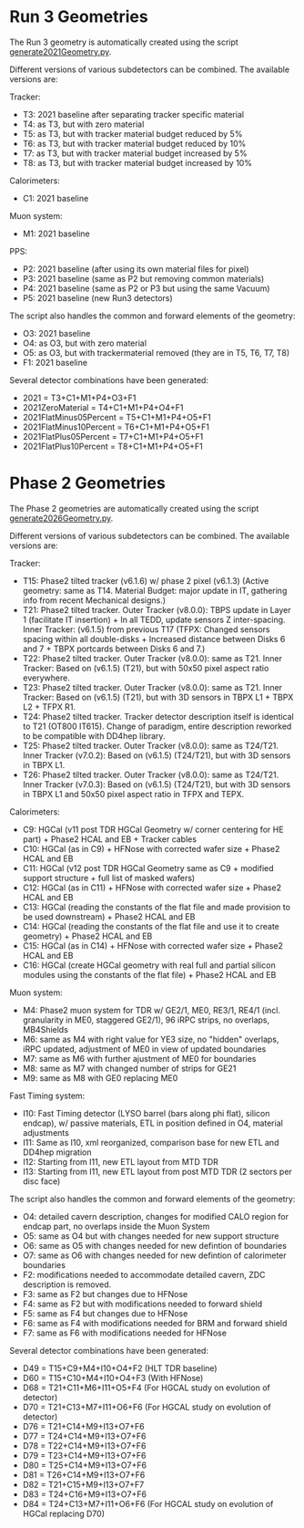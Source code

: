 # Run 3 Geometries

The Run 3 geometry is automatically created using the script [generate2021Geometry.py](./scripts/generate2021Geometry.py).

Different versions of various subdetectors can be combined. The available versions are:

Tracker:
* T3: 2021 baseline after separating tracker specific material
* T4: as T3, but with zero material
* T5: as T3, but with tracker material budget reduced by 5%
* T6: as T3, but with tracker material budget reduced by 10%
* T7: as T3, but with tracker material budget increased by 5%
* T8: as T3, but with tracker material budget increased by 10%

Calorimeters:
* C1: 2021 baseline

Muon system:
* M1: 2021 baseline

PPS:
* P2: 2021 baseline (after using its own material files for pixel)
* P3: 2021 baseline (same as P2 but removing common materials)
* P4: 2021 baseline (same as P2 or P3 but using the same Vacuum)
* P5: 2021 baseline (new Run3 detectors)

The script also handles the common and forward elements of the geometry:
* O3: 2021 baseline
* O4: as O3, but with zero material
* O5: as O3, but with trackermaterial removed (they are in T5, T6, T7, T8)
* F1: 2021 baseline

Several detector combinations have been generated:
* 2021 = T3+C1+M1+P4+O3+F1
* 2021ZeroMaterial = T4+C1+M1+P4+O4+F1
* 2021FlatMinus05Percent = T5+C1+M1+P4+O5+F1
* 2021FlatMinus10Percent = T6+C1+M1+P4+O5+F1
* 2021FlatPlus05Percent = T7+C1+M1+P4+O5+F1
* 2021FlatPlus10Percent = T8+C1+M1+P4+O5+F1

# Phase 2 Geometries

The Phase 2 geometries are automatically created using the script [generate2026Geometry.py](./scripts/generate2026Geometry.py).

Different versions of various subdetectors can be combined. The available versions are:

Tracker:
* T15: Phase2 tilted tracker (v6.1.6) w/ phase 2 pixel (v6.1.3) (Active geometry: same as T14. Material Budget: major update in IT, gathering info from recent Mechanical designs.)
* T21: Phase2 tilted tracker. Outer Tracker (v8.0.0): TBPS update in Layer 1 (facilitate IT insertion) + In all TEDD, update sensors Z inter-spacing. Inner Tracker: (v6.1.5) from previous T17
(TFPX: Changed sensors spacing within all double-disks + Increased distance between Disks 6 and 7 + TBPX portcards between Disks 6 and 7.)
* T22: Phase2 tilted tracker. Outer Tracker (v8.0.0): same as T21. Inner Tracker: Based on (v6.1.5) (T21), but with 50x50 pixel aspect ratio everywhere.
* T23: Phase2 tilted tracker. Outer Tracker (v8.0.0): same as T21. Inner Tracker: Based on (v6.1.5) (T21), but with 3D sensors in TBPX L1 + TBPX L2 + TFPX R1.
* T24: Phase2 tilted tracker. Tracker detector description itself is identical to T21 (OT800 IT615). Change of paradigm, entire description reworked to be compatible with DD4hep library.
* T25: Phase2 tilted tracker. Outer Tracker (v8.0.0): same as T24/T21. Inner Tracker (v7.0.2): Based on (v6.1.5) (T24/T21), but with 3D sensors in TBPX L1.
* T26: Phase2 tilted tracker. Outer Tracker (v8.0.0): same as T24/T21. Inner Tracker (v7.0.3): Based on (v6.1.5) (T24/T21), but with 3D sensors in TBPX L1 and 50x50 pixel aspect ratio in TFPX and TEPX.

Calorimeters:
* C9: HGCal (v11 post TDR HGCal Geometry w/ corner centering for HE part) + Phase2 HCAL and EB + Tracker cables
* C10: HGCal (as in C9) + HFNose with corrected wafer size + Phase2 HCAL and EB
* C11: HGCal (v12 post TDR HGCal Geometry same as C9 + modified support structure + full list of masked wafers)
* C12: HGCal (as in C11) + HFNose with corrected wafer size + Phase2 HCAL and EB
* C13: HGCal (reading the constants of the flat file and made provision to be used downstream) + Phase2 HCAL and EB
* C14: HGCal (reading the constants of the flat file and use it to create geometry) + Phase2 HCAL and EB
* C15: HGCal (as in C14) + HFNose with corrected wafer size  + Phase2 HCAL and EB
* C16: HGCal (create HGCal geometry with real full and partial silicon modules using the constants of the flat file) + Phase2 HCAL and EB

Muon system:
* M4: Phase2 muon system for TDR w/ GE2/1, ME0, RE3/1, RE4/1 (incl. granularity in ME0, staggered GE2/1), 96 iRPC strips, no overlaps, MB4Shields
* M6: same as M4 with right value for YE3 size, no "hidden" overlaps, iRPC updated, adjustment of ME0 in view of updated boundaries
* M7: same as M6 with further ajustment of ME0 for boundaries
* M8: same as M7 with changed number of strips for GE21
* M9: same as M8 with GE0 replacing ME0

Fast Timing system:
* I10: Fast Timing detector (LYSO barrel (bars along phi flat), silicon endcap), w/ passive materials, ETL in position defined in O4, material adjustments
* I11: Same as I10, xml reorganized, comparison base for new ETL and DD4hep migration
* I12: Starting from I11, new ETL layout from MTD TDR
* I13: Starting from I11, new ETL layout from post MTD TDR (2 sectors per disc face)

The script also handles the common and forward elements of the geometry:
* O4: detailed cavern description, changes for modified CALO region for endcap part, no overlaps inside the Muon System 
* O5: same as O4 but with changes needed for new support structure 
* O6: same as O5 with changes needed for new defintion of boundaries
* O7: same as O6 with changes needed for new defintion of calorimeter boundaries
* F2: modifications needed to accommodate detailed cavern, ZDC description is removed.
* F3: same as F2 but changes due to HFNose
* F4: same as F2 but with modifications needed to forward shield
* F5: same as F4 but changes due to HFNose
* F6: same as F4 with modifications needed for BRM and forward shield
* F7: same as F6 with modifications needed for HFNose

Several detector combinations have been generated:
* D49 = T15+C9+M4+I10+O4+F2 (HLT TDR baseline)
* D60 = T15+C10+M4+I10+O4+F3 (With HFNose)
* D68 = T21+C11+M6+I11+O5+F4 (For HGCAL study on evolution of detector)
* D70 = T21+C13+M7+I11+O6+F6 (For HGCAL study on evolution of detector)
* D76 = T21+C14+M9+I13+O7+F6
* D77 = T24+C14+M9+I13+O7+F6
* D78 = T22+C14+M9+I13+O7+F6
* D79 = T23+C14+M9+I13+O7+F6
* D80 = T25+C14+M9+I13+O7+F6
* D81 = T26+C14+M9+I13+O7+F6
* D82 = T21+C15+M9+I13+O7+F7
* D83 = T24+C16+M9+I13+O7+F6
* D84 = T24+C13+M7+I11+O6+F6 (For HGCAL study on evolution of HGCal replacing D70)
